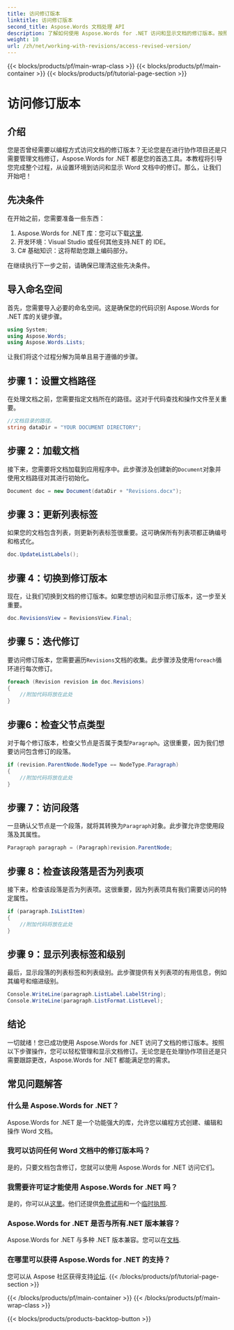 ```yaml
---
title: 访问修订版本
linktitle: 访问修订版本
second_title: Aspose.Words 文档处理 API
description: 了解如何使用 Aspose.Words for .NET 访问和显示文档的修订版本。按照我们的分步指南进行无缝文档管理。
weight: 10
url: /zh/net/working-with-revisions/access-revised-version/
---
```


{{< blocks/products/pf/main-wrap-class >}}
{{< blocks/products/pf/main-container >}}
{{< blocks/products/pf/tutorial-page-section >}}

# 访问修订版本

## 介绍

您是否曾经需要以编程方式访问文档的修订版本？无论您是在进行协作项目还是只需要管理文档修订，Aspose.Words for .NET 都是您的首选工具。本教程将引导您完成整个过程，从设置环境到访问和显示 Word 文档中的修订。那么，让我们开始吧！

## 先决条件

在开始之前，您需要准备一些东西：

1.  Aspose.Words for .NET 库：您可以下载[这里](https://releases.aspose.com/words/net/).
2. 开发环境：Visual Studio 或任何其他支持.NET 的 IDE。
3. C# 基础知识：这将帮助您跟上编码部分。

在继续执行下一步之前，请确保已理清这些先决条件。

## 导入命名空间

首先，您需要导入必要的命名空间。这是确保您的代码识别 Aspose.Words for .NET 库的关键步骤。

```csharp
using System;
using Aspose.Words;
using Aspose.Words.Lists;
```

让我们将这个过程分解为简单且易于遵循的步骤。

## 步骤 1：设置文档路径

在处理文档之前，您需要指定文档所在的路径。这对于代码查找和操作文件至关重要。

```csharp
//文档目录的路径。
string dataDir = "YOUR DOCUMENT DIRECTORY";
```

## 步骤 2：加载文档

接下来，您需要将文档加载到应用程序中。此步骤涉及创建新的`Document`对象并使用文档路径对其进行初始化。

```csharp
Document doc = new Document(dataDir + "Revisions.docx");
```

## 步骤 3：更新列表标签

如果您的文档包含列表，则更新列表标签很重要。这可确保所有列表项都正确编号和格式化。

```csharp
doc.UpdateListLabels();
```

## 步骤 4：切换到修订版本

现在，让我们切换到文档的修订版本。如果您想访问和显示修订版本，这一步至关重要。

```csharp
doc.RevisionsView = RevisionsView.Final;
```

## 步骤 5：迭代修订

要访问修订版本，您需要遍历`Revisions`文档的收集。此步骤涉及使用`foreach`循环进行每次修订。

```csharp
foreach (Revision revision in doc.Revisions)
{
    //附加代码将放在此处
}
```

## 步骤6：检查父节点类型

对于每个修订版本，检查父节点是否属于类型`Paragraph`。这很重要，因为我们想要访问包含修订的段落。

```csharp
if (revision.ParentNode.NodeType == NodeType.Paragraph)
{
    //附加代码将放在此处
}
```

## 步骤 7：访问段落

一旦确认父节点是一个段落，就将其转换为`Paragraph`对象。此步骤允许您使用段落及其属性。

```csharp
Paragraph paragraph = (Paragraph)revision.ParentNode;
```

## 步骤 8：检查该段落是否为列表项

接下来，检查该段落是否为列表项。这很重要，因为列表项具有我们需要访问的特定属性。

```csharp
if (paragraph.IsListItem)
{
    //附加代码将放在此处
}
```

## 步骤 9：显示列表标签和级别

最后，显示段落的列表标签和列表级别。此步骤提供有关列表项的有用信息，例如其编号和缩进级别。

```csharp
Console.WriteLine(paragraph.ListLabel.LabelString);
Console.WriteLine(paragraph.ListFormat.ListLevel);
```

## 结论

一切就绪！您已成功使用 Aspose.Words for .NET 访问了文档的修订版本。按照以下步骤操作，您可以轻松管理和显示文档修订。无论您是在处理协作项目还是只需要跟踪更改，Aspose.Words for .NET 都能满足您的需求。

## 常见问题解答

### 什么是 Aspose.Words for .NET？
Aspose.Words for .NET 是一个功能强大的库，允许您以编程方式创建、编辑和操作 Word 文档。

### 我可以访问任何 Word 文档中的修订版本吗？
是的，只要文档包含修订，您就可以使用 Aspose.Words for .NET 访问它们。

### 我需要许可证才能使用 Aspose.Words for .NET 吗？
是的，你可以从[这里](https://purchase.aspose.com/buy)。他们还提供[免费试用](https://releases.aspose.com/)和一个[临时执照](https://purchase.aspose.com/temporary-license/).

### Aspose.Words for .NET 是否与所有.NET 版本兼容？
Aspose.Words for .NET 与多种 .NET 版本兼容。您可以在[文档](https://reference.aspose.com/words/net/).

### 在哪里可以获得 Aspose.Words for .NET 的支持？
您可以从 Aspose 社区获得支持[论坛](https://forum.aspose.com/c/words/8).
{{< /blocks/products/pf/tutorial-page-section >}}

{{< /blocks/products/pf/main-container >}}
{{< /blocks/products/pf/main-wrap-class >}}

{{< blocks/products/products-backtop-button >}}
